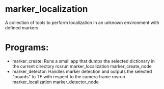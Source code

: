 # marker_localization
A collection of tools to perform localization in an unknown environment with defined markers

# Programs:
- marker_create: Runs a small app that dumps the selected dictionary in the current directory
	rosrun marker_localization marker_create_node
- marker_detector: Handles marker detection and outputs the selected "boards" to TF with respect to the camera frame
	rosrun marker_localization marker_detector_node